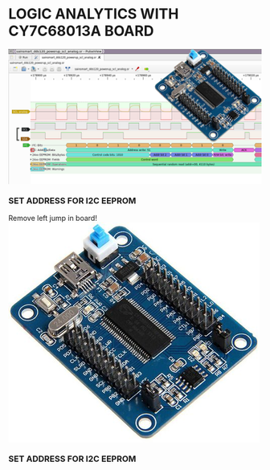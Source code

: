 LOGIC ANALYTICS WITH CY7C68013A BOARD
====
<img src="https://raw.githubusercontent.com/HDPro/makelogic/master/images/image_1.png" align="center">

### SET ADDRESS FOR I2C EEPROM
Remove left jump in board!
<img src="https://raw.githubusercontent.com/HDPro/makelogic/master/images/image_2.jpg" align="center">

### SET ADDRESS FOR I2C EEPROM
